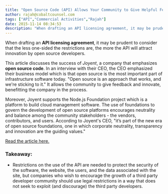 ```yaml
---
title: "Open Source Code (API) Allows Your Community to Give Helpful Feedback"
author: rajah@cobaltcounsel.com
tags: ["API","Commercial Activities","Rajah"]
date: 2015-11-14 08:34:53
description: "When drafting an API licensing agreement, it may be prudent to consider that the less one-sided the restrictions are, the more the API will attract innovation by open source developers."
---
```




When drafting an **API licensing agreement**, it may be prudent to consider that the less one-sided the restrictions are, the more the API will attract innovation by open source developers.

This article discusses the success of *Joyent*, a company that emphasizes **open source code**. In an interview with their CEO, the CEO emphasized their business model which is that open source is the most important part of infrastructure software today. "Open source is an approach that works, and we're sticking to it." It allows the community to give feedback and innovate, benefitting the company in the process. 

Moreover, Joyent supports the Node.js Foundation project which is a platform to build cloud management software. The use of foundations to govern the development of open source platforms encourages neutrality and balance among the community stakeholders - the vendors, contributors, and users. According to Joyent's CEO, "it’s part of the new era of open source foundations, one in which corporate neutrality, transparency and innovation are the guiding values."

[Read the article here.](https://www.linuxfoundation.org/blog/2015/09/special-exclusive-qa-with-joyent-ceo-scott-hammond/)

### Takeaway:
- Restrictions on the use of the API are needed to protect the security of the software, the website, the users, and the data associated with the site, but companies who wish to encourage the growth of a third party developer community should use legal restrictions in a way that does not seek to exploit (and discourage) the third party developers.

 
